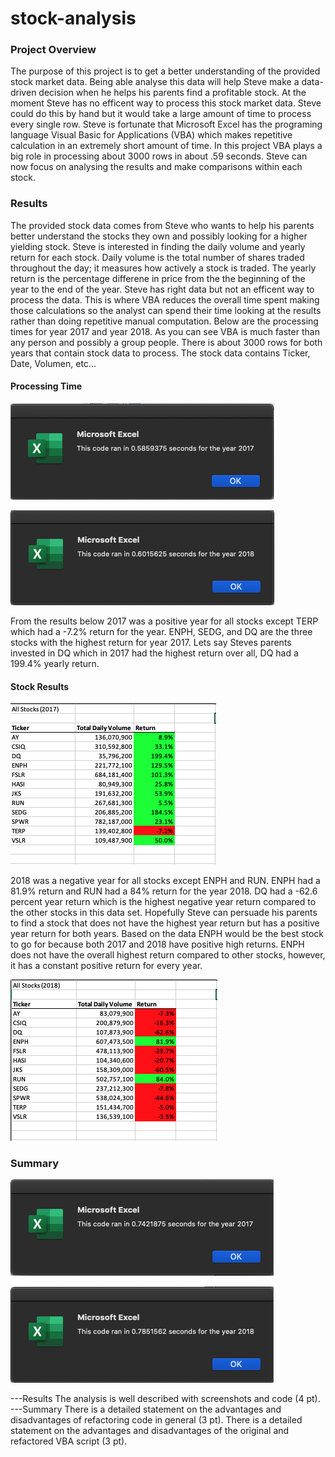# stock-analysis

### Project Overview
The purpose of this project is to get a better understanding of the provided stock market data. Being able analyse this data will help Steve make a data-driven decision when he helps his parents find a profitable stock. At the moment Steve has no efficent way to process this stock market data. Steve could do this by hand but it would take a large amount of time to process every single row. Steve is fortunate that Microsoft Excel has the programing language Visual Basic for Applications (VBA) which makes repetitive calculation in an extremely short amount of time. In this project VBA plays a big role in processing about 3000 rows in about .59 seconds. Steve can now focus on analysing the results and make comparisons within each stock.


### Results

The provided stock data comes from Steve who wants to help his parents better understand the stocks they own and possibly looking for a higher yielding stock. Steve is interested in finding the daily volume and yearly return for each stock. Daily volume is the total number of shares traded throughout the day; it measures how actively a stock is traded. The yearly return is the percentage differene in price from the the beginning of the year to the end of the year. Steve has right data but not an efficent way to process the data. This is where VBA reduces the overall time spent making those calculations so the analyst can spend their time looking at the results rather than doing repetitive manual computation. Below are the processing times for year 2017 and year 2018. As you can see VBA is much faster than any person and possibly a group people. There is about 3000 rows for both years that contain stock data to process. The stock data contains Ticker, Date, Volumen, etc...

#### Processing Time
![2017 Processing time](Resources/VBA_Challenge_2017.png)

![2018 Processing time](Resources/VBA_Challenge_2018.png)


From the results below 2017 was a positive year for all stocks except TERP which had a -7.2% return for the year. ENPH, SEDG, and DQ are the three stocks with the highest return for year 2017. Lets say Steves parents invested in DQ which in 2017 had the highest return over all, DQ had a 199.4% yearly return. 

#### Stock Results
![2017 Results](Resources/2017_Results.png)


2018 was a negative year for all stocks except ENPH and RUN. ENPH had a 81.9% return and RUN had a 84% return for the year 2018. DQ had a -62.6 percent year return which is the highest negative year return compared to the other stocks in this data set. Hopefully Steve can persuade his parents to find a stock that does not have the highest year return but has a positive year return for both years. Based on the data ENPH would be the best stock to go for because both 2017 and 2018 have positive high returns. ENPH does not have the overall highest return compared to other stocks, however, it has a constant positive return for every year. 

![2018 Results](Resources/2018_Results.png)

### Summary

![2017 Processing Time Original](Resources/2017_Original.png)

![2018 Processing Time Original](Resources/2018_Original.png)



---Results
The analysis is well described with screenshots and code (4 pt).
---Summary
There is a detailed statement on the advantages and disadvantages of refactoring code in general (3 pt).
There is a detailed statement on the advantages and disadvantages of the original and refactored VBA script (3 pt).
